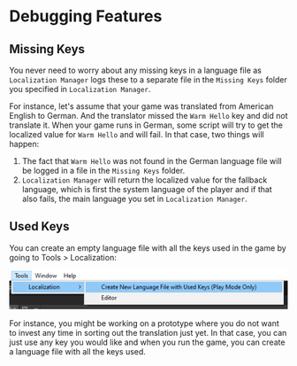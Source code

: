 # Debugging Features

## Missing Keys
You never need to worry about any missing keys in a language file as `Localization Manager` logs these to a separate file in the `Missing Keys` folder you specified in `Localization Manager`. 

For instance, let's assume that your game was translated from American English to German. And the translator missed the `Warm Hello` key and did not translate it. When your game runs in German, some script will try to get the localized value for `Warm Hello` and will fail. In that case, two things will happen:

 1. The fact that `Warm Hello` was not found in the German language file will be logged in a file in the `Missing Keys` folder.
 2. `Localization Manager` will return the localized value for the fallback language, which is first the system language of the player and if that also fails, the main language you set in `Localization Manager`.

## Used Keys
You can create an empty language file with all the keys used in the game by going to Tools > Localization:

![Used Keys Menu](img/debugging_used_keys.png)

For instance, you might be working on a prototype where you do not want to invest any time in sorting out the translation just yet. In that case, you can just use any key you would like and when you run the game, you can create a language file with all the keys used.